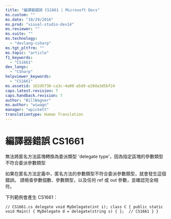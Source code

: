 ```yaml
---
title: "編譯器錯誤 CS1661 | Microsoft Docs"
ms.custom: ""
ms.date: "10/29/2016"
ms.prod: "visual-studio-dev14"
ms.reviewer: ""
ms.suite: ""
ms.technology: 
  - "devlang-csharp"
ms.tgt_pltfrm: ""
ms.topic: "article"
f1_keywords: 
  - "CS1661"
dev_langs: 
  - "CSharp"
helpviewer_keywords: 
  - "CS1661"
ms.assetid: 162d5736-ca3c-4a09-a5d9-a19da3d5bf24
caps.latest.revision: 7
caps.handback.revision: 7
author: "BillWagner"
ms.author: "wiwagn"
manager: "wpickett"
translationtype: Human Translation
---
```

# 編譯器錯誤 CS1661
無法將匿名方法區塊轉換為委派類型 'delegate type'，因為指定區塊的參數類型不符合委派參數類型  
  
 如果在匿名方法定義中，匿名方法的參數類型不符合委派參數類型，就會發生這個錯誤。 請檢查參數個數、參數類型，以及任何 ref 或 out 參數，並確認完全相符。  
  
 下列範例會產生 CS1661：  
  
```  
// CS1661.cs delegate void MyDelegate(int i); class C { public static void Main() { MyDelegate d = delegate(string s) { };  // CS1661 } }  
```